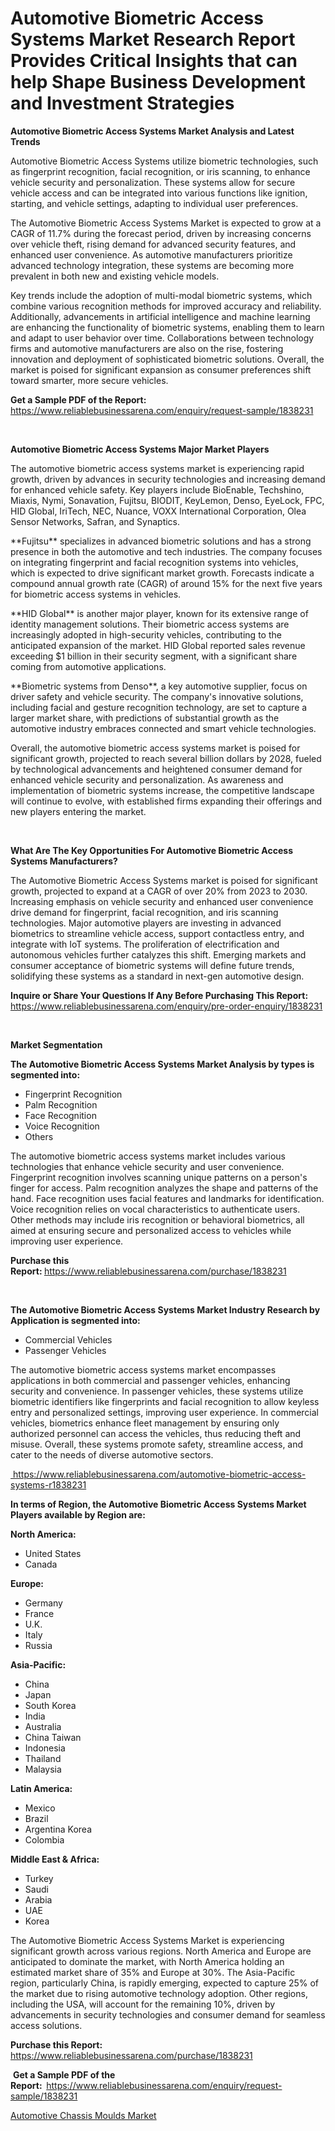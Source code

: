 <p><h1>Automotive Biometric Access Systems Market Research Report Provides Critical Insights that can help Shape Business Development and Investment Strategies</h1></p><p><strong>Automotive Biometric Access Systems Market Analysis and Latest Trends</strong></p>
<p><p>Automotive Biometric Access Systems utilize biometric technologies, such as fingerprint recognition, facial recognition, or iris scanning, to enhance vehicle security and personalization. These systems allow for secure vehicle access and can be integrated into various functions like ignition, starting, and vehicle settings, adapting to individual user preferences. </p><p>The Automotive Biometric Access Systems Market is expected to grow at a CAGR of 11.7% during the forecast period, driven by increasing concerns over vehicle theft, rising demand for advanced security features, and enhanced user convenience. As automotive manufacturers prioritize advanced technology integration, these systems are becoming more prevalent in both new and existing vehicle models. </p><p>Key trends include the adoption of multi-modal biometric systems, which combine various recognition methods for improved accuracy and reliability. Additionally, advancements in artificial intelligence and machine learning are enhancing the functionality of biometric systems, enabling them to learn and adapt to user behavior over time. Collaborations between technology firms and automotive manufacturers are also on the rise, fostering innovation and deployment of sophisticated biometric solutions. Overall, the market is poised for significant expansion as consumer preferences shift toward smarter, more secure vehicles.</p></p>
<p><strong>Get a Sample PDF of the Report:&nbsp;</strong> <a href="https://www.reliablebusinessarena.com/enquiry/request-sample/1838231?utm_campaign=3015&utm_medium=2&utm_source=Github&utm_content=ia&utm_term=31032025&utm_id=automotive-biometric-access-systems">https://www.reliablebusinessarena.com/enquiry/request-sample/1838231</a></p>
<p>&nbsp;</p>
<p><strong>Automotive Biometric Access Systems Major Market Players</strong></p>
<p><p>The automotive biometric access systems market is experiencing rapid growth, driven by advances in security technologies and increasing demand for enhanced vehicle safety. Key players include BioEnable, Techshino, Miaxis, Nymi, Sonavation, Fujitsu, BIODIT, KeyLemon, Denso, EyeLock, FPC, HID Global, IriTech, NEC, Nuance, VOXX International Corporation, Olea Sensor Networks, Safran, and Synaptics.</p><p>**Fujitsu** specializes in advanced biometric solutions and has a strong presence in both the automotive and tech industries. The company focuses on integrating fingerprint and facial recognition systems into vehicles, which is expected to drive significant market growth. Forecasts indicate a compound annual growth rate (CAGR) of around 15% for the next five years for biometric access systems in vehicles.</p><p>**HID Global** is another major player, known for its extensive range of identity management solutions. Their biometric access systems are increasingly adopted in high-security vehicles, contributing to the anticipated expansion of the market. HID Global reported sales revenue exceeding $1 billion in their security segment, with a significant share coming from automotive applications.</p><p>**Biometric systems from Denso**, a key automotive supplier, focus on driver safety and vehicle security. The company's innovative solutions, including facial and gesture recognition technology, are set to capture a larger market share, with predictions of substantial growth as the automotive industry embraces connected and smart vehicle technologies.</p><p>Overall, the automotive biometric access systems market is poised for significant growth, projected to reach several billion dollars by 2028, fueled by technological advancements and heightened consumer demand for enhanced vehicle security and personalization. As awareness and implementation of biometric systems increase, the competitive landscape will continue to evolve, with established firms expanding their offerings and new players entering the market.</p></p>
<p>&nbsp;</p>
<p><strong>What Are The Key Opportunities For Automotive Biometric Access Systems Manufacturers?</strong></p>
<p><p>The Automotive Biometric Access Systems market is poised for significant growth, projected to expand at a CAGR of over 20% from 2023 to 2030. Increasing emphasis on vehicle security and enhanced user convenience drive demand for fingerprint, facial recognition, and iris scanning technologies. Major automotive players are investing in advanced biometrics to streamline vehicle access, support contactless entry, and integrate with IoT systems. The proliferation of electrification and autonomous vehicles further catalyzes this shift. Emerging markets and consumer acceptance of biometric systems will define future trends, solidifying these systems as a standard in next-gen automotive design.</p></p>
<p><strong>Inquire or Share Your Questions If Any Before Purchasing This Report:</strong> <a href="https://www.reliablebusinessarena.com/enquiry/pre-order-enquiry/1838231?utm_campaign=3015&utm_medium=2&utm_source=Github&utm_content=ia&utm_term=31032025&utm_id=automotive-biometric-access-systems">https://www.reliablebusinessarena.com/enquiry/pre-order-enquiry/1838231</a></p>
<p>&nbsp;</p>
<p><strong>Market Segmentation</strong></p>
<p><strong>The Automotive Biometric Access Systems Market Analysis by types is segmented into:</strong></p>
<p><ul><li>Fingerprint Recognition</li><li>Palm Recognition</li><li>Face Recognition</li><li>Voice Recognition</li><li>Others</li></ul></p>
<p><p>The automotive biometric access systems market includes various technologies that enhance vehicle security and user convenience. Fingerprint recognition involves scanning unique patterns on a person's finger for access. Palm recognition analyzes the shape and patterns of the hand. Face recognition uses facial features and landmarks for identification. Voice recognition relies on vocal characteristics to authenticate users. Other methods may include iris recognition or behavioral biometrics, all aimed at ensuring secure and personalized access to vehicles while improving user experience.</p></p>
<p><strong>Purchase this Report:&nbsp;</strong><a href="https://www.reliablebusinessarena.com/purchase/1838231?utm_campaign=3015&utm_medium=2&utm_source=Github&utm_content=ia&utm_term=31032025&utm_id=automotive-biometric-access-systems">https://www.reliablebusinessarena.com/purchase/1838231</a></p>
<p>&nbsp;</p>
<p><strong>The Automotive Biometric Access Systems Market Industry Research by Application is segmented into:</strong></p>
<p><ul><li>Commercial Vehicles</li><li>Passenger Vehicles</li></ul></p>
<p><p>The automotive biometric access systems market encompasses applications in both commercial and passenger vehicles, enhancing security and convenience. In passenger vehicles, these systems utilize biometric identifiers like fingerprints and facial recognition to allow keyless entry and personalized settings, improving user experience. In commercial vehicles, biometrics enhance fleet management by ensuring only authorized personnel can access the vehicles, thus reducing theft and misuse. Overall, these systems promote safety, streamline access, and cater to the needs of diverse automotive sectors.</p></p>
<p><a href="https://www.reliablebusinessarena.com/automotive-biometric-access-systems-r1838231?utm_campaign=3015&utm_medium=2&utm_source=Github&utm_content=ia&utm_term=31032025&utm_id=automotive-biometric-access-systems">&nbsp;https://www.reliablebusinessarena.com/automotive-biometric-access-systems-r1838231</a></p>
<p><strong>In terms of Region, the Automotive Biometric Access Systems Market Players available by Region are:</strong></p>
<p>
    <p> <strong> North America: </strong>
        <ul>
            <li>United States</li>
            <li>Canada</li>
        </ul>
        </p> 
    <p> <strong> Europe: </strong>
        <ul>
            <li>Germany</li>
            <li>France</li>
            <li>U.K.</li>
            <li>Italy</li>
            <li>Russia</li>
        </ul>
        </p> 
    <p> <strong> Asia-Pacific: </strong>
        <ul>
            <li>China</li>
            <li>Japan</li>
            <li>South Korea</li>
            <li>India</li>
            <li>Australia</li>
            <li>China Taiwan</li>
            <li>Indonesia</li>
            <li>Thailand</li>
            <li>Malaysia</li>
        </ul>
        </p> 
    <p> <strong> Latin America: </strong>
        <ul>
            <li>Mexico</li>
            <li>Brazil</li>
            <li>Argentina Korea</li>
            <li>Colombia</li>
        </ul>
        </p> 
    <p> <strong> Middle East & Africa: </strong>
        <ul>
            <li>Turkey</li>
            <li>Saudi</li>
            <li>Arabia</li>
            <li>UAE</li>
            <li>Korea</li>
        </ul>
    </p>
    </p>
<p><p>The Automotive Biometric Access Systems Market is experiencing significant growth across various regions. North America and Europe are anticipated to dominate the market, with North America holding an estimated market share of 35% and Europe at 30%. The Asia-Pacific region, particularly China, is rapidly emerging, expected to capture 25% of the market due to rising automotive technology adoption. Other regions, including the USA, will account for the remaining 10%, driven by advancements in security technologies and consumer demand for seamless access solutions.</p></p>
<p><strong>Purchase this Report: </strong><a href="https://www.reliablebusinessarena.com/purchase/1838231?utm_campaign=3015&utm_medium=2&utm_source=Github&utm_content=ia&utm_term=31032025&utm_id=automotive-biometric-access-systems">https://www.reliablebusinessarena.com/purchase/1838231</a></p>
<p>&nbsp;<strong>Get a Sample PDF of the Report:&nbsp;&nbsp;</strong><a href="https://www.reliablebusinessarena.com/enquiry/request-sample/1838231?utm_campaign=3015&utm_medium=2&utm_source=Github&utm_content=ia&utm_term=31032025&utm_id=automotive-biometric-access-systems">https://www.reliablebusinessarena.com/enquiry/request-sample/1838231</a></p>
<p><strong></strong></p>
<p><p><a href="https://github.com/voigttyagi/Market-Research-Report-List-1/blob/main/automotive-chassis-moulds-market.md?utm_campaign=3015&utm_medium=2&utm_source=Github&utm_content=ia&utm_term=31032025&utm_id=automotive-biometric-access-systems">Automotive Chassis Moulds Market</a></p></p>